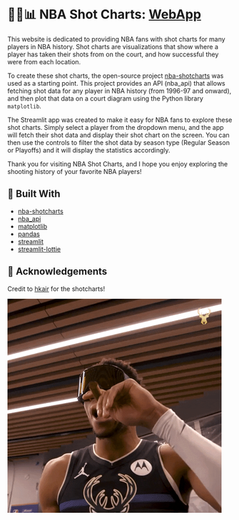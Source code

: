 # 🏀➕📊 NBA Shot Charts: [WebApp](https://bensellnow-nba-shot-charts-welcome-3gzoaf.streamlit.app/)

This website is dedicated to providing NBA fans with shot charts for many players in NBA history. Shot charts are visualizations that show where a player has taken their shots from on the court, and how successful they were from each location.

To create these shot charts, the open-source project [nba-shotcharts](https://github.com/hkair/nba-shotcharts) was used as a starting point. This project provides an API (nba_api) that allows fetching shot data for any player in NBA history (from 1996-97 and onward), and then plot that data on a court diagram using the Python library `matplotlib`.

The Streamlit app was created to make it easy for NBA fans to explore these shot charts. Simply select a player from the dropdown menu, and the app will fetch their shot data and display their shot chart on the screen. You can then use the controls to filter the shot data by season type (Regular Season or Playoffs) and it will display the statistics accordingly.

Thank you for visiting NBA Shot Charts, and I hope you enjoy exploring the shooting history of your favorite NBA players!

## 🧰 Built With
* [nba-shotcharts](https://github.com/hkair/nba-shotcharts)
* [nba_api](https://github.com/swar/nba_api)
* [matplotlib](https://github.com/matplotlib/matplotlib)
* [pandas](https://github.com/pandas-dev/pandas)
* [streamlit](https://github.com/streamlit/streamlit)
* [streamlit-lottie](https://github.com/whitphx/streamlit-lottie)

## 👏 Acknowledgements
Credit to [hkair](https://github.com/hkair) for the shotcharts!

![](https://github.com/BenSellnow/NBA-Shotcharts/blob/main/Giannis.gif)
